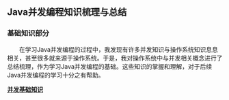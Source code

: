 ## Java并发编程知识梳理与总结

### 基础知识部分

　　在学习Java并发编程的过程中，我发现有许多并发知识与操作系统知识息息相关，甚至很多就来源于操作系统。于是，我对操作系统中与并发相关概念进行了总结梳理，作为学习Java并发编程的基础。这些知识的掌握和理解，对于后续Java并发编程的学习十分之有帮助。

**[并发基础知识](https://github.com/suinichange/JConcurrency/blob/master/Basic%20Concept/README.md)**



